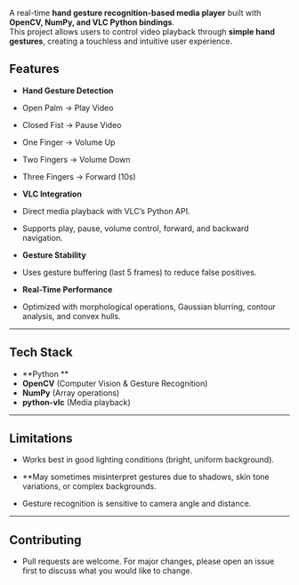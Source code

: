A real-time **hand gesture recognition-based media player** built with **OpenCV, NumPy, and VLC Python bindings**.  
This project allows users to control video playback through **simple hand gestures**, creating a touchless and intuitive user experience.  

## Features  
-  **Hand Gesture Detection**  
  - Open Palm → Play Video  
  - Closed Fist → Pause Video  
  - One Finger → Volume Up  
  - Two Fingers → Volume Down  
  - Three Fingers → Forward (10s)  

-  **VLC Integration**  
  - Direct media playback with VLC’s Python API.  
  - Supports play, pause, volume control, forward, and backward navigation.  

-  **Gesture Stability**  
  - Uses gesture buffering (last 5 frames) to reduce false positives.  

-  **Real-Time Performance**  
  - Optimized with morphological operations, Gaussian blurring, contour analysis, and convex hulls.  

---

##  Tech Stack  
- **Python **  
- **OpenCV** (Computer Vision & Gesture Recognition)  
- **NumPy** (Array operations)  
- **python-vlc** (Media playback)  

---

## Limitations

- Works best in good lighting conditions (bright, uniform background).

- **May sometimes misinterpret gestures due to shadows, skin tone variations, or complex backgrounds.

- Gesture recognition is sensitive to camera angle and distance.

- --

## Contributing

- Pull requests are welcome. For major changes, please open an issue first to discuss what you would like to change.
